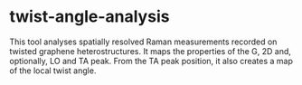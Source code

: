 # twist-angle-analysis
This tool analyses spatially resolved Raman measurements recorded on twisted graphene heterostructures. It maps the properties of the G, 2D and, optionally, LO and TA peak. From the TA peak position, it also creates a map of the local twist angle.
